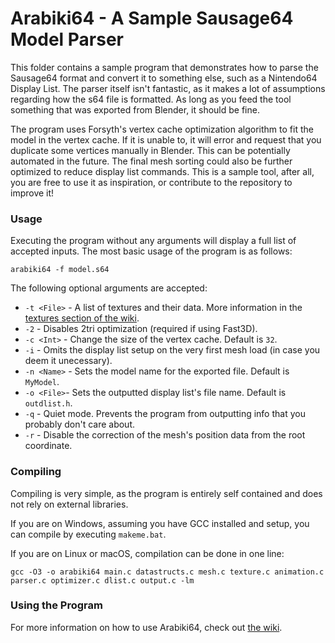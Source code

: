 
# Arabiki64 - A Sample Sausage64 Model Parser

This folder contains a sample program that demonstrates how to parse the Sausage64 format and convert it to something else, such as a Nintendo64 Display List. The parser itself isn't fantastic, as it makes a lot of assumptions regarding how the s64 file is formatted. As long as you feed the tool something that was exported from Blender, it should be fine.

The program uses Forsyth's vertex cache optimization algorithm to fit the model in the vertex cache. If it is unable to, it will error and request that you duplicate some vertices manually in Blender. This can be potentially automated in the future. The final mesh sorting could also be further optimized to reduce display list commands. This is a sample tool, after all, you are free to use it as inspiration, or contribute to the repository to improve it!

### Usage
Executing the program without any arguments will display a full list of accepted inputs. The most basic usage of the program is as follows:

`arabiki64 -f model.s64`

The following optional arguments are accepted:

* `-t <File>` - A list of textures and their data. More information in the [textures section of the wiki](../../../wiki/4%29-Arabiki64%3A-Example-S64-to-Display-List-Converter#textures).
* `-2` - Disables 2tri optimization (required if using Fast3D).
* `-c <Int>` - Change the size of the vertex cache. Default is `32`.
* `-i` - Omits the display list setup on the very first mesh load (in case you deem it unecessary).
* `-n <Name>` - Sets the model name for the exported file. Default is `MyModel`.
* `-o <File>`- Sets the outputted display list's file name. Default is `outdlist.h`.
* `-q` - Quiet mode. Prevents the program from outputting info that you probably don't care about.
* `-r` - Disable the correction of the mesh's position data from the root coordinate.


### Compiling
Compiling is very simple, as the program is entirely self contained and does not rely on external libraries.

If you are on Windows, assuming you have GCC installed and setup, you can compile by executing `makeme.bat`.

If you are on Linux or macOS, compilation can be done in one line:
```
gcc -O3 -o arabiki64 main.c datastructs.c mesh.c texture.c animation.c parser.c optimizer.c dlist.c output.c -lm
```

### Using the Program
For more information on how to use Arabiki64, check out [the wiki](../../../wiki/4%29-Arabiki64%3A-Example-S64-to-Display-List-Converter).
